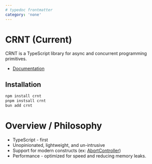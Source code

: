 ```yaml
---
# typedoc frontmatter
category: 'none'
---
```


# CRNT (Current)

CRNT is a TypeScript library for async and concurrent programming primitives.

- [Documentation](https://crnt.jeeyoungk.com/)

## Installation

```bash
npm install crnt
pnpm instsall crnt
bun add crnt
```

# Overview / Philosophy

- TypeScript - first
- Unopinionated, lightweight, and un-intrusive
- Support for modern constructs (ex: [AbortController](https://developer.mozilla.org/en-US/docs/Web/API/AbortController))
- Performance - optimized for speed and reducing memory leaks.
